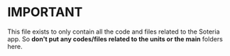 # IMPORTANT

This file exists to only contain all the code and files related to the Soteria app.
So **don't put any codes/files related to the units or the main** folders here.
